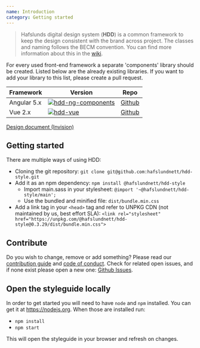 ```yaml
---
name: Introduction
category: Getting started
---
```


> Hafslunds digital design system (**HDD**) is a common framework to keep the design consistent with the brand across project. The classes and naming follows the BECM convention. You can find more information about this in the [wiki](https://github.com/hafslundnett/hdd-style/wiki/Naming-guidelines).

For every used front-end framework a separate 'components' library should be created. Listed below are the already existing libraries. If you want to add your library to this list, please create a pull request.

| Framework     | Version       | Repo          |
| ------------- | ------------- | ------------- |
| Angular 5.x | [![hdd-ng-components](https://img.shields.io/npm/v/@hafslundnett/hdd-ng-components.svg)](https://www.npmjs.com/package/@hafslundnett/hdd-ng-components)  | [Github](https://www.npmjs.com/package/@hafslundnett/hdd-ng-components) |
| Vue 2.x | [![hdd-vue](https://img.shields.io/npm/v/@hafslundnett/hdd-vue.svg)](https://www.npmjs.com/package/@hafslundnett/hdd-vue) | [Github](https://www.npmjs.com/package/@hafslundnett/hdd-vue) | 

[Design document (Invision)](https://computas.invisionapp.com/share/NFISX8VGZ5Q#)

## Getting started

There are multiple ways of using HDD:
* Cloning the git repository: `git clone git@github.com:hafslundnett/hdd-style.git`
* Add it as an npm dependency: `npm install @hafslundnett/hdd-style`
  * Import main.sass in your stylesheet: `@import '~@hafslundnett/hdd-style/main';`
  * Use the bundled and minified file: `dist/bundle.min.css`
* Add a link tag in your `<head>` tag and refer to UNPKG CDN (not maintained by us, best effort SLA): `<link rel="stylesheet" href="https://unpkg.com/@hafslundnett/hdd-style@0.3.29/dist/bundle.min.css">`



## Contribute
Do you wish to change, remove or add something? Please read our [contribution guide](./CONTRIBUTING.md) and [code of conduct](./CODE_OF_CONDUCT.md). Check for related open issues, and if none exist please open a new one: [Github Issues](https://github.com/hafslundnett/hdd-style/issues/new).

## Open the styleguide locally

In order to get started you will need to have `node` and `npm` installed. You can get it at https://nodejs.org. When those are installed run:

* `npm install`
* `npm start`

This will open the styleguide in your browser and refresh on changes.